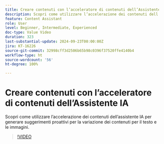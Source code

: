 ```yaml
---
title: Creare contenuti con l’acceleratore di contenuti dell’Assistente IA
description: Scopri come utilizzare l’accelerazione dei contenuti dell’assistente IA per generare suggerimenti proattivi per la variazione dei contenuti per il testo e le immagini.
feature: Content Assistant
role: User
level: Beginner, Intermediate, Experienced
doc-type: Value Video
duration: 323
last-substantial-update: 2024-09-23T00:00:00Z
jira: KT-16226
source-git-commit: 32998cff3d2506b65b98c0396f37520ffe4140b4
workflow-type: ht
source-wordcount: '56'
ht-degree: 100%

---
```



# Creare contenuti con l’acceleratore di contenuti dell’Assistente IA

Scopri come utilizzare l’accelerazione dei contenuti dell’assistente IA per generare suggerimenti proattivi per la variazione dei contenuti per il testo e le immagini.

>[!VIDEO](https://video.tv.adobe.com/v/3434635/?learn=on)
